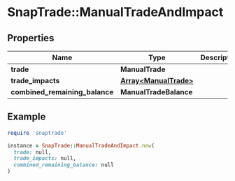 # SnapTrade::ManualTradeAndImpact

## Properties

| Name | Type | Description | Notes |
| ---- | ---- | ----------- | ----- |
| **trade** | **ManualTrade** |  | [optional] |
| **trade_impacts** | [**Array&lt;ManualTrade&gt;**](ManualTrade.md) |  | [optional] |
| **combined_remaining_balance** | **ManualTradeBalance** |  | [optional] |

## Example

```ruby
require 'snaptrade'

instance = SnapTrade::ManualTradeAndImpact.new(
  trade: null,
  trade_impacts: null,
  combined_remaining_balance: null
)
```

